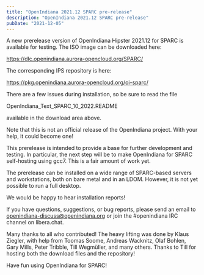 ```yaml
---
title: "OpenIndiana 2021.12 SPARC pre-release"
description: "OpenIndiana 2021.12 SPARC pre-release"
pubDate: "2021-12-05"
---
```


A new prerelease version of OpenIndiana Hipster 2021.12 for SPARC is
available for testing.  The ISO image can be downloaded here:

  https://dlc.openindiana.aurora-opencloud.org/SPARC/

The corresponding IPS repository is here:

  https://pkg.openindiana.aurora-opencloud.org/oi-sparc/

There are a few issues during installation, so be sure to read the file

  OpenIndiana_Text_SPARC_10_2022.README

available in the download area above.

Note that this is not an official release of the OpenIndiana project.
With your help, it could become one!

This prerelease is intended to provide a base for further development and
testing.  In particular, the next step will be to make OpenIndiana for
SPARC self-hosting using gcc7.  This is a fair amount of work yet.

The prerelease can be installed on a wide range of SPARC-based servers
and workstations, both on bare metal and in an LDOM.   However, it is
not yet possible to run a full desktop.

We would be happy to hear installation reports!

If you have questions, suggestions, or bug reports, please send an email
to openindiana-discuss@openindiana.org or join the #openindiana IRC
channel on libera.chat.

Many thanks to all who contributed!  The heavy lifting was done by Klaus
Ziegler, with help from Toomas Soome, Andreas Wacknitz, Olaf Bohlen, Gary
Mills, Peter Tribble, Till Wegmüller, and many others.  Thanks to Till
for hosting both the download files and the repository!


Have fun using OpenIndiana for SPARC!
